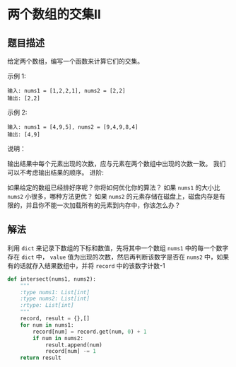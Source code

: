 # 两个数组的交集II

## 题目描述
给定两个数组，编写一个函数来计算它们的交集。

示例 1:
```
输入: nums1 = [1,2,2,1], nums2 = [2,2]
输出: [2,2]
```
示例 2:
```
输入: nums1 = [4,9,5], nums2 = [9,4,9,8,4]
输出: [4,9]
```
说明：

输出结果中每个元素出现的次数，应与元素在两个数组中出现的次数一致。
我们可以不考虑输出结果的顺序。
进阶:

如果给定的数组已经排好序呢？你将如何优化你的算法？
如果 `nums1` 的大小比 `nums2` 小很多，哪种方法更优？
如果 `nums2` 的元素存储在磁盘上，磁盘内存是有限的，并且你不能一次加载所有的元素到内存中，你该怎么办？
## 解法
利用 `dict` 来记录下数组的下标和数值，先将其中一个数组 `nums1` 中的每一个数字存在 `dict` 中， `value` 值为出现的次数，然后再判断该数字是否在 `nums2` 中，如果有的话就存入结果数组中，并将 `record` 中的该数字计数-1

```python
def intersect(nums1, nums2):
    """
    :type nums1: List[int]
    :type nums2: List[int]
    :rtype: List[int]
    """
    record, result = {},[]
    for num in nums1:
        record[num] = record.get(num, 0) + 1
        if num in nums2:
            result.append(num)
            record[num] -= 1
    return result
```
